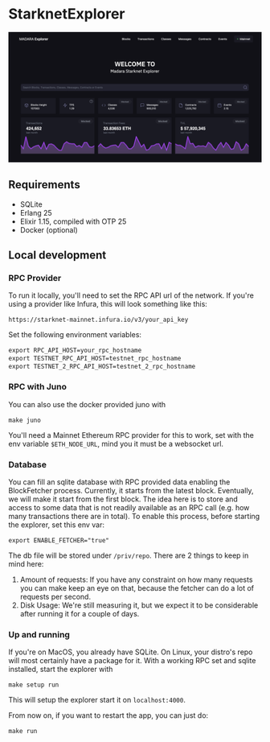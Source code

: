 # StarknetExplorer
![image](./priv/static/images/explorer_preview.png)

## Requirements

- SQLite
- Erlang 25
- Elixir 1.15, compiled with OTP 25
- Docker (optional)

## Local development

### RPC Provider
To run it locally, you'll need to set the RPC API url of the network. If you're using a provider like Infura, this will look something like this:

```
https://starknet-mainnet.infura.io/v3/your_api_key
```

Set the following environment variables:

```
export RPC_API_HOST=your_rpc_hostname
export TESTNET_RPC_API_HOST=testnet_rpc_hostname
export TESTNET_2_RPC_API_HOST=testnet_2_rpc_hostname
```

### RPC with Juno
You can also use the docker provided juno with
```
make juno
```
You'll need a Mainnet Ethereum RPC provider for this to
work, set with the env variable `$ETH_NODE_URL`, mind you
it must be a websocket url.
### Database
You can fill an sqlite database with RPC provided data enabling 
the BlockFetcher process. Currently, it starts 
from the latest block. Eventually, we will make it 
start from the first block. The idea here is to store 
and access to some data that is not readily available
as an RPC call (e.g. how many transactions there are in total).
To enable this process, before starting the explorer, set this env var:
```
export ENABLE_FETCHER="true"
```
The db file will be stored under `/priv/repo`.
There are 2 things to keep in mind here:
1. Amount of requests: If you have any constraint 
   on how many requests you can make keep an eye on that,
   because the fetcher can do a lot of requests per second.
2. Disk Usage: We're still measuring it, but we expect it to be considerable 
   after running it for a couple of days.
### Up and running
If you're on MacOS, you already have SQLite.
On Linux, your distro's repo will most certainly have a package for it.
With a working RPC set and sqlite installed, start the explorer with
```
make setup run
```

This will setup the explorer start it on `localhost:4000`.

From now on, if you want to restart the app, you can just do:
```
make run
```
